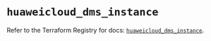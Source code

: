 # `huaweicloud_dms_instance`

Refer to the Terraform Registry for docs: [`huaweicloud_dms_instance`](https://registry.terraform.io/providers/huaweicloud/huaweicloud/1.71.1/docs/resources/dms_instance).

